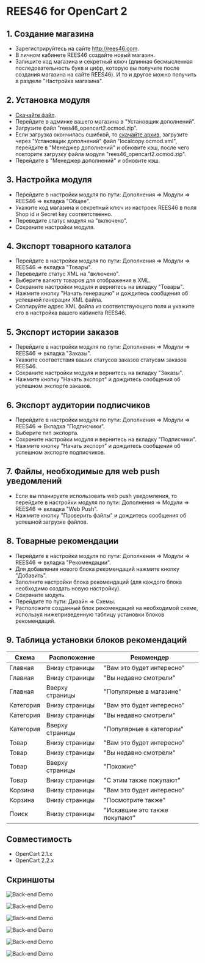 # REES46 for OpenCart 2

## 1. Создание магазина

* Зарегистрируйтесь на сайте http://rees46.com.
* В личном кабинете REES46 создайте новый магазин.
* Запишите код магазина и секретный ключ (длинная бесмысленная последовательность букв и цифр, которую вы получите после создания магазина на сайте REES46). И то и другое можно получить в разделе "Настройка магазина".

## 2. Установка модуля

* [Скачайте файл](https://github.com/rees46/opencart2/raw/master/rees46_opencart2.ocmod.zip).
* Перейдите в админке вашего магазина в "Установщик дополнений".
* Загрузите файл "rees46_opencart2.ocmod.zip".
* Если загрузка окончилась ошибкой, то [скачайте архив](https://www.opencart.com/index.php?route=extension/extension/download&extension_download_id=1198841), загрузите через "Установщик дополнений" файл "localcopy.ocmod.xml", перейдите в "Менеджер дополнений" и обновите кэш, после чего повторите загрузку файла модуля "rees46_opencart2.ocmod.zip".
* Перейдите в "Менеджер дополнений" и обновите кэш.

## 3. Настройка модуля

* Перейдите в настройки модуля по пути: Дополнения => Модули => REES46 => вкладка "Общее".
* Укажите код магазина и секретный ключ из настроек REES46 в поля Shop id и Secret key соответственно.
* Переведите статус модуля на "включено".
* Сохраните настройки модуля.

## 4. Экспорт товарного каталога

* Перейдите в настройки модуля по пути: Дополнения => Модули => REES46 => вкладка "Товары".
* Переведите статус XML на "включено".
* Выберите валюту товаров для отображения в XML.
* Сохраните настройки модуля и вернитесь на вкладку "Товары".
* Нажмите кнопку "Начать генерацию" и дождитесь сообщения об успешной генерации XML файла.
* Скопируйте адрес XML файла из соответствующего поля и укажите его в настройка вашего кабинета REES46.

## 5. Экспорт истории заказов

* Перейдите в настройки модуля по пути: Дополнения => Модули => REES46 => вкладка "Заказы".
* Укажите соответствия ваших статусов заказов статусам заказов REES46.
* Сохраните настройки модуля и вернитесь на вкладку "Заказы".
* Нажмите кнопку "Начать экспорт" и дождитесь сообщения об успешном экспорте заказов.

## 6. Экспорт аудитории подписчиков

* Перейдите в настройки модуля по пути: Дополнения => Модули => REES46 => Вкладка "Подписчики".
* Выберите тип экспорта.
* Сохраните настройки модуля и вернитесь на вкладку "Подписчики".
* Нажмите кнопку "Начать экспорт" и дождитесь сообщения об успешном экспорте подписчиков.

## 7. Файлы, необходимые для web push уведомлений

* Если вы планируете использовать web push уведомления, то перейдите в настройки модуля по пути: Дополнения => Модули => REES46 => вкладка "Web Push".
* Нажмите кнопку "Проверить файлы" и дождитесь сообщения об успешной загрузке файлов.

## 8. Товарные рекомендации

* Перейдите в настройки модуля по пути: Дополнения => Модули => REES46 => вкладка "Рекомендации".
* Для добавления нового блока рекомендаций нажмите кнопку "Добавить".
* Заполните настройки блока рекомендаций (для каждого блока необходимо создать новую настройку).
* Сохраните модуль.
* Перейдите по пути: Дизайн => Схемы.
* Расположите созданный блок рекомендаций на необходимой схеме, используя нижеприведенную таблицу установки блоков рекомендаций.

## 9. Таблица установки блоков рекомендаций

Схема | Расположение | Рекомендер
------------ | ------------- | -------------
Главная | Внизу страницы | "Вам это будет интересно"
Главная | Внизу страницы | "Вы недавно смотрели"
Главная | Вверху страницы | "Популярные в магазине"
Категория | Внизу страницы | "Вам это будет интересно"
Категория | Внизу страницы | "Вы недавно смотрели"
Категория | Вверху страницы | "Популярные в категории"
Товар | Внизу страницы | "Вам это будет интересно"
Товар | Внизу страницы | "Вы недавно смотрели"
Товар | Вверху страницы | "Похожие"
Товар | Внизу страницы | "С этим также покупают"
Корзина | Внизу страницы | "Вам это будет интересно"
Корзина | Внизу страницы | "Посмотрите также"
Поиск | Внизу страницы | "Искавшие это также покупают"

## Совместимость

* OpenCart 2.1.x
* OpenCart 2.2.x

## Скриншоты

![Back-end Demo](https://github.com/rees46/opencart2/blob/master/screenshots/01.jpg)

![Back-end Demo](https://github.com/rees46/opencart2/blob/master/screenshots/02.jpg)

![Back-end Demo](https://github.com/rees46/opencart2/blob/master/screenshots/03.jpg)

![Back-end Demo](https://github.com/rees46/opencart2/blob/master/screenshots/04.jpg)

![Back-end Demo](https://github.com/rees46/opencart2/blob/master/screenshots/05.jpg)

![Back-end Demo](https://github.com/rees46/opencart2/blob/master/screenshots/06.jpg)
